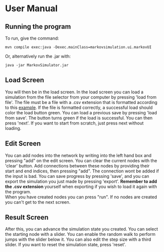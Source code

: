 # User Manual
## Running the program 

To run, give the command:
```
mvn compile exec:java -Dexec.mainClass=markovsimulation.ui.markovUI
```
Or, alternatively run the .jar with:
```
java -jar MarkovSimulator.jar
```

## Load Screen

You will then be in the load screen. In the load screen you can load a simulation from the file selector from your computer by pressing 'load from file'. The file must be a file with a .csv extension that is formatted according to this [example](https://github.com/volatilequark/ot-harjoitustyo/blob/master/docs/sample.csv). If the file is formatted correctly, a successful load should color the load button green. You can load a previous save by pressing 'load from save'. The button turns green if the load is successful. You can then press 'next'. If you want to start from scratch, just press next without loading.

## Edit Screen

You can add nodes into the network by writing into the left hand box and pressing "add" on the edit screen. You can clear the current nodes with the 'clear' button. Add connections between these nodes by providing their start and end indices, then pressing "add". The connection wont be added if the input is bad. You can save progress by pressing 'save', and you can export the simulation you just made by pressing 'export'. **Remember to add the .csv extension** yourself when exporting if you wish to load it again with the program.    
When you have created nodes you can press "run". If no nodes are created you can't get to the next screen.

## Result Screen

After this, you can advance the simulation state you created. You can select the starting node with a slider. You can enable the random walk to perform jumps with the slider below it. You can also edit the step size with a third slider. If you want to reset the simulation state, press 'reset'. 


